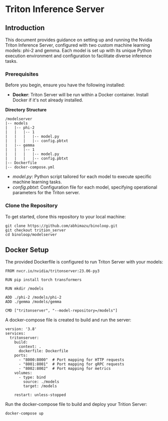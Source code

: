 # Triton Inference Server

## Introduction

This document provides guidance on setting up and running the Nvidia Triton Inference Server, configured with two custom machine learning models: phi-2 and gemma. Each model is set up with its unique Python execution environment and configuration to facilitate diverse inference tasks.

### Prerequisites

Before you begin, ensure you have the following installed:

- **Docker**: Triton Server will be run within a Docker container. Install Docker if it's not already installed.

**Directory Structure**

```
/modelserver
|-- models
|   |-- phi-2
|   |   |-- 1
|   |   |   |-- model.py
|   |   |   |-- config.pbtxt
|   |-- gemma
|   |   |-- 1
|   |   |   |-- model.py
|   |   |   |-- config.pbtxt
|-- Dockerfile
|-- docker-compose.yml
```

- *model.py*: Python script tailored for each model to execute specific machine learning tasks.
- *config.pbtxt*: Configuration file for each model, specifying operational parameters for the Triton server.

### Clone the Repository

To get started, clone this repository to your local machine:

```
git clone https://github.com/abhimazu/binoloop.git
git checkout trition_server
cd binoloop/modelserver
```

## Docker Setup

The provided Dockerfile is configured to run Triton Server with your models:

```
FROM nvcr.io/nvidia/tritonserver:23.06-py3

RUN pip install torch transformers

RUN mkdir /models

ADD ./phi-2 /models/phi-2
ADD ./gemma /models/gemma

CMD ["tritonserver", "--model-repository=/models"]
```
A docker-compose file is created to build and run the server:

```
version: '3.8'  
services:
  tritonserver:
    build: 
      context: .  
      dockerfile: Dockerfile  
    ports:
      - "8000:8000"  # Port mapping for HTTP requests
      - "8001:8001"  # Port mapping for gRPC requests
      - "8002:8002"  # Port mapping for metrics
    volumes:
      - type: bind
        source: ./models
        target: /models

    restart: unless-stopped
```

Run the docker-compose file to build and deploy your Trition Server:

```
docker-compose up
```
